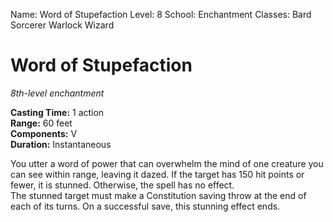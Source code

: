 Name: Word of Stupefaction
Level: 8
School: Enchantment
Classes: Bard
         Sorcerer
         Warlock
         Wizard

# Word of Stupefaction 
_8th-level enchantment_ 

**Casting Time:** 1 action    
**Range:** 60 feet    
**Components:** V    
**Duration:** Instantaneous 

You utter a word of power that can overwhelm the mind of one creature you can see within range, leaving it dazed. If the target has 150 hit points or fewer, it is stunned. Otherwise, the spell has no effect.    
The stunned target must make a Constitution saving throw at the end of each of its turns. On a successful save, this stunning effect ends.